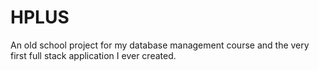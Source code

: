 # HPLUS

An old school project for my database management course and the very first full stack application I ever created.
